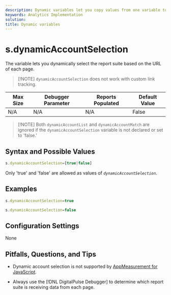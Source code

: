 ```yaml
---
description: Dynamic variables let you copy values from one variable to another without typing the full values multiple times in the image requests on your site.
keywords: Analytics Implementation
solution: 
title: Dynamic variables
---
```


# s.dynamicAccountSelection

The  variable lets you dynamically select the report suite based on the URL of each page.

> [!NOTE] `dynamicAccountSelection` does not work with custom link tracking.

|  Max Size  | Debugger Parameter  | Reports Populated  | Default Value  |
|---|---|---|---|
|  N/A  | N/A  | N/A  | False  |

> [!NOTE] Both `dynamicAccountList` and `dynamicAccountMatch` are ignored if the `dynamicAccountSelection` variable is not declared or set to 'false.'

## Syntax and Possible Values

```js
s.dynamicAccountSelection=[true|false]
```

Only 'true' and 'false' are allowed as values of *`dynamicAccountSelection`*.

## Examples

```js
s.dynamicAccountSelection=true
```

```js
s.dynamicAccountSelection=false
```

## Configuration Settings

None

## Pitfalls, Questions, and Tips

* Dynamic account selection is not supported by [AppMeasurement for JavaScript](https://docs.adobe.com/content/help/en/analytics/implementation/javascript-implementation/appmeasurement-js/appmeasure-mjs.html).

* Always use the [!DNL DigitalPulse Debugger] to determine which report suite is receiving data from each page.
